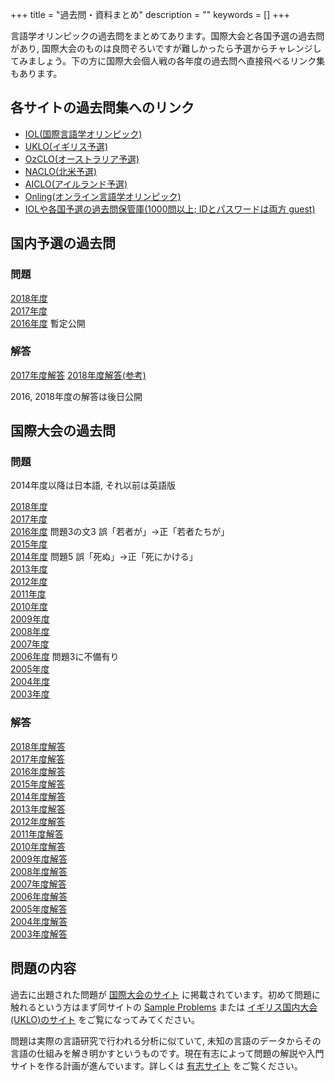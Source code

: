 +++
title = "過去問・資料まとめ"
description = ""
keywords = []
+++

言語学オリンピックの過去問をまとめてあります。国際大会と各国予選の過去問があり, 国際大会のものは良問ぞろいですが難しかったら予選からチャレンジしてみましょう。下の方に国際大会個人戦の各年度の過去問へ直接飛べるリンク集もあります。

## 各サイトの過去問集へのリンク

- [IOL(国際言語学オリンピック)](http://www.ioling.org/problems/)
- [UKLO(イギリス予選)](https://www.uklo.org/past-problems#problems)
- [OzCLO(オーストラリア予選)](https://ozclo.org.au/past-problems/)
- [NACLO(北米予選)](https://nacloweb.org/practice.php#previous_problems)
- [AICLO(アイルランド予選)](https://ailo.adaptcentre.ie/sample-puzzles/)
- [Onling(オンライン言語学オリンピック)](https://onling.org/)
- [IOLや各国予選の過去問保管庫(1000問以上; IDとパスワードは両方 guest)](http://tangra.cs.yale.edu/naclobase/)

## 国内予選の過去問

### 問題

[2018年度](https://drive.google.com/open?id=17anbddEBxNaZe_kDGRQPxvpzlR1lMYb2)  
[2017年度](https://drive.google.com/open?id=1DSG3MISTszSPeMeG-VmnyKA0kFe7iywZ)  
[2016年度](https://twitter.com/fulfom/status/1097706793885589504) 暫定公開

### 解答

[2017年度解答](https://drive.google.com/open?id=1GSyrZ7f6hvOAQ3sc19mFAOzRlUYK0W0q)
[2018年度解答(参考)](http://zohe.hatenablog.com/entry/2019/03/04/145808)

2016, 2018年度の解答は後日公開

## 国際大会の過去問

### 問題

2014年度以降は日本語, それ以前は英語版

[2018年度](http://www.ioling.org/booklets/iol-2018-indiv-prob.ja.pdf)  
[2017年度](http://www.ioling.org/booklets/iol-2017-indiv-prob.ja.pdf)  
[2016年度](http://www.ioling.org/booklets/iol-2016-indiv-prob.ja.pdf) 問題3の文3 誤「若者が」→正「若者たちが」  
[2015年度](http://www.ioling.org/booklets/iol-2015-indiv-prob.ja.pdf)  
[2014年度](http://www.ioling.org/booklets/iol-2014-indiv-prob.ja.pdf) 問題5 誤「死ぬ」→正「死にかける」  
[2013年度](http://www.ioling.org/booklets/iol-2013-indiv-prob.en-us.pdf)  
[2012年度](http://www.ioling.org/booklets/iol-2012-indiv-prob.en.pdf)  
[2011年度](http://www.ioling.org/booklets/iol-2011-indiv-prob.en-us.pdf)  
[2010年度](http://www.ioling.org/booklets/iol-2010-indiv-prob.en.pdf)  
[2009年度](http://www.ioling.org/booklets/iol-2009-indiv-prob.en-us.pdf)  
[2008年度](http://www.ioling.org/booklets/iol-2008-indiv-prob.en.pdf)  
[2007年度](http://www.ioling.org/booklets/iol-2007-indiv-prob.en.pdf)  
[2006年度](http://www.ioling.org/booklets/iol-2006-indiv-prob.en.pdf) 問題3に不備有り  
[2005年度](http://www.ioling.org/booklets/iol-2005-indiv-prob.en.pdf)  
[2004年度](http://www.ioling.org/booklets/iol-2004-indiv-prob.en.pdf)  
[2003年度](http://www.ioling.org/booklets/iol-2003-indiv-prob.en.pdf)

### 解答

[2018年度解答](http://www.ioling.org/booklets/iol-2018-indiv-sol.ja.pdf)  
[2017年度解答](http://www.ioling.org/booklets/iol-2017-indiv-sol.ja.pdf)  
[2016年度解答](http://www.ioling.org/booklets/iol-2016-indiv-sol.ja.pdf)  
[2015年度解答](http://www.ioling.org/booklets/iol-2015-indiv-sol.ja.pdf)  
[2014年度解答](http://www.ioling.org/booklets/iol-2014-indiv-sol.ja.pdf)  
[2013年度解答](http://www.ioling.org/booklets/iol-2013-indiv-sol.en-us.pdf)  
[2012年度解答](http://www.ioling.org/booklets/iol-2012-indiv-sol.en.pdf)  
[2011年度解答](http://www.ioling.org/booklets/iol-2011-indiv-sol.en-us.pdf)  
[2010年度解答](http://www.ioling.org/booklets/iol-2010-indiv-sol.en.pdf)  
[2009年度解答](http://www.ioling.org/booklets/iol-2009-indiv-sol.en-us.pdf)  
[2008年度解答](http://www.ioling.org/booklets/iol-2008-indiv-sol.en.pdf)  
[2007年度解答](http://www.ioling.org/booklets/iol-2007-indiv-sol.en.pdf)  
[2006年度解答](http://www.ioling.org/booklets/iol-2006-indiv-sol.en.pdf)  
[2005年度解答](http://www.ioling.org/booklets/iol-2005-indiv-sol.en.pdf)  
[2004年度解答](http://www.ioling.org/booklets/iol-2004-indiv-sol.en.pdf)  
[2003年度解答](http://www.ioling.org/booklets/iol-2003-indiv-sol.en.pdf)

## 問題の内容

過去に出題された問題が [国際大会のサイト](http://www.ioling.org/) に掲載されています。初めて問題に触れるという方はまず同サイトの [Sample Problems](http://www.ioling.org/problems/samples/) または [イギリス国内大会(UKLO)のサイト](http://www.uklo.org/) をご覧になってみてください。

問題は実際の言語研究で行われる分析に似ていて, 未知の言語のデータからその言語の仕組みを解き明かすというものです。現在有志によって問題の解説や入門サイトを作る計画が進んでいます。詳しくは [有志サイト](http://ioling.jp/) をご覧ください。

